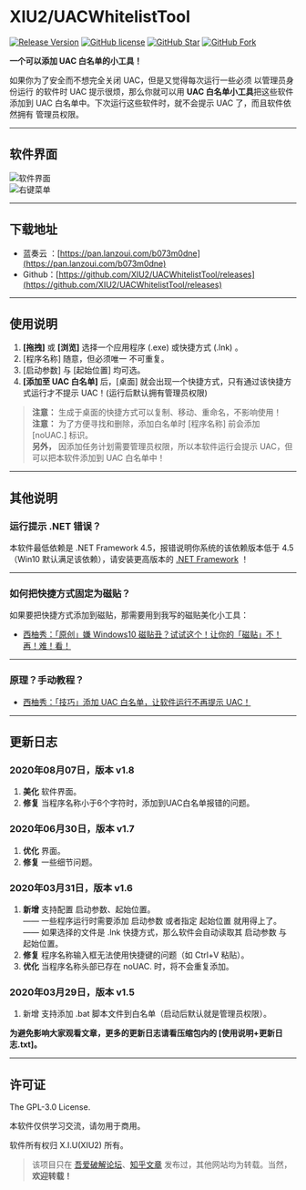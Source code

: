 # XIU2/UACWhitelistTool

[![Release Version](https://img.shields.io/github/v/release/XIU2/UACWhitelistTool.svg?style=flat-square&label=Release&color=1784ff&logo=github)](https://github.com/XIU2/UACWhitelistTool/releases/latest)
[![GitHub license](https://img.shields.io/github/license/XIU2/UACWhitelistTool.svg?style=flat-square&label=License&color=36ab60&logo=github)](https://github.com/XIU2/UACWhitelistTool/)
[![GitHub Star](https://img.shields.io/github/stars/XIU2/UACWhitelistTool.svg?style=flat-square&label=Star&color=36ab60&logo=github)](https://github.com/XIU2/UACWhitelistTool/)
[![GitHub Fork](https://img.shields.io/github/forks/XIU2/UACWhitelistTool.svg?style=flat-square&label=Fork&color=36ab60)](https://github.com/XIU2/UACWhitelistTool/)

**一个可以添加 UAC 白名单的小工具！**  

如果你为了安全而不想完全关闭 UAC，但是又觉得每次运行一些必须 以管理员身份运行 的软件时 UAC 提示很烦，那么你就可以用 **UAC 白名单小工具**把这些软件添加到 UAC 白名单中。下次运行这些软件时，就不会提示 UAC 了，而且软件依然拥有 管理员权限。  

****

## 软件界面

![软件界面](https://raw.githubusercontent.com/XIU2/UACWhitelistTool/master/img/02.png)  
![右键菜单](https://raw.githubusercontent.com/XIU2/UACWhitelistTool/master/img/01.png)

****

## 下载地址

* 蓝奏云 ：[https://pan.lanzoui.com/b073m0dne](https://pan.lanzoui.com/b073m0dne)
* Github：[https://github.com/XIU2/UACWhitelistTool/releases](https://github.com/XIU2/UACWhitelistTool/releases)

****

## 使用说明

1. **[拖拽]** 或 **[浏览]** 选择一个应用程序 (.exe) 或快捷方式 (.lnk) 。  
2. [程序名称] 随意，但必须唯一 不可重复。  
3. [启动参数] 与 [起始位置] 均可选。  
4. **[添加至 UAC 白名单]** 后，[桌面] 就会出现一个快捷方式，只有通过该快捷方式运行才不提示 UAC！(运行后默认拥有管理员权限)  

> **注意：** 生成于桌面的快捷方式可以复制、移动、重命名，不影响使用！  
> **注意：** 为了方便寻找和删除，添加白名单时 [程序名称] 前会添加 [noUAC.] 标识。  
> **另外，** 因添加任务计划需要管理员权限，所以本软件运行会提示 UAC，但可以把本软件添加到 UAC 白名单中！

****

## 其他说明

### 运行提示 .NET 错误？

本软件最低依赖是 .NET Framework 4.5，报错说明你系统的该依赖版本低于 4.5（Win10 默认满足该依赖），请安装更高版本的 [.NET Framework](https://dotnet.microsoft.com/download/dotnet-framework) ！

****

### 如何把快捷方式固定为磁贴？

如果要把快捷方式添加到磁贴，那需要用到我写的磁贴美化小工具：  

* [西柚秀：「原创」嫌 Windows10 磁贴丑？试试这个！让你的「磁贴」不！再！难！看！](https://zhuanlan.zhihu.com/p/79630122)  

****

### 原理？手动教程？

* [西柚秀：「技巧」添加 UAC 白名单，让软件运行不再提示 UAC！](https://zhuanlan.zhihu.com/p/113767050)  

****

## 更新日志

### 2020年08月07日，版本 v1.8

1. **美化** 软件界面。  
2. **修复** 当程序名称小于6个字符时，添加到UAC白名单报错的问题。  

### 2020年06月30日，版本 v1.7

1. **优化** 界面。  
2. **修复** 一些细节问题。  

### 2020年03月31日，版本 v1.6

1. **新增** 支持配置 启动参数、起始位置。  
—— 一些程序运行时需要添加 启动参数 或者指定 起始位置 就用得上了。  
—— 如果选择的文件是 .lnk 快捷方式，那么软件会自动读取其 启动参数 与 起始位置。  
2. **修复** 程序名称输入框无法使用快捷键的问题（如 Ctrl+V 粘贴）。  
3. **优化** 当程序名称头部已存在 noUAC. 时，将不会重复添加。  

### 2020年03月29日，版本 v1.5

1. 新增 支持添加 .bat 脚本文件到白名单（启动后默认就是管理员权限）。  

**为避免影响大家观看文章，更多的更新日志请看压缩包内的 [使用说明+更新日志.txt]。**  

****

## 许可证

The GPL-3.0 License.

本软件仅供学习交流，请勿用于商用。  

软件所有权归 X.I.U(XIU2) 所有。  

> 该项目只在 [吾爱破解论坛](https://www.52pojie.cn/thread-1134450-1-1.html)、[知乎文章](https://zhuanlan.zhihu.com/p/114096199) 发布过，其他网站均为转载。当然，**欢迎转载！** 